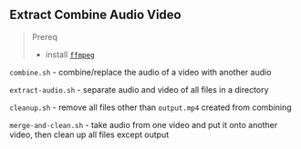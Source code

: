 
## Extract Combine Audio Video
> Prereq
> - install [`ffmpeg`](https://ffmpeg.org/download.html)

`combine.sh` - combine/replace the audio of a video with another audio

`extract-audio.sh` - separate audio and video of all files in a directory

`cleanup.sh` - remove all files other than `output.mp4` created from combining

`merge-and-clean.sh` - take audio from one video and put it onto another video, then clean up all files except output